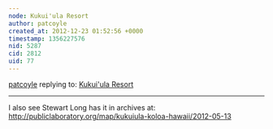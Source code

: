 ```yaml
---
node: Kukui'ula Resort
author: patcoyle
created_at: 2012-12-23 01:52:56 +0000
timestamp: 1356227576
nid: 5287
cid: 2812
uid: 77
---
```




[patcoyle](../profile/patcoyle) replying to: [Kukui'ula Resort](../notes/knygaard/12-21-2012/kukuiula-resort)

----
I also see Stewart Long has it in archives at:
http://publiclaboratory.org/map/kukuiula-koloa-hawaii/2012-05-13